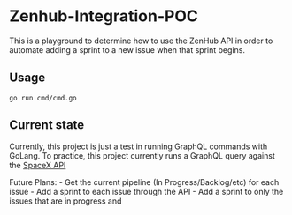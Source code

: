 # Zenhub-Integration-POC

This is a playground to determine how to use the ZenHub API in order to automate adding a sprint
to a new issue when that sprint begins.

## Usage

`go run cmd/cmd.go`

## Current state

Currently, this project is just a test in running GraphQL commands with GoLang.  To practice,
this project currently runs a GraphQL query against the [SpaceX API](https://studio.apollographql.com/public/SpaceX-pxxbxen/home?variant=current)

Future Plans:
    - Get the current pipeline (In Progress/Backlog/etc) for each issue
    - Add a sprint to each issue through the API
    - Add a sprint to only the issues that are in progress and 

